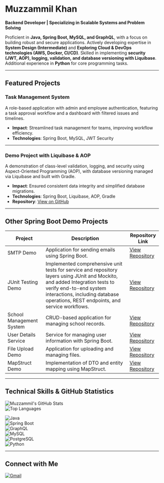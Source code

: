 # Muzzammil Khan

**Backend Developer | Specializing in Scalable Systems and Problem Solving**

Proficient in **Java, Spring Boot, MySQL, and GraphQL**, with a focus on building robust and secure applications. Actively developing expertise in **System Design (Intermediate)** and  **Exploring Cloud & DevOps technologies (AWS, Docker, CI/CD)**. Skilled in implementing **security (JWT, AOP), logging, validation, and database versioning with Liquibase**. Additional experience in **Python** for core programming tasks.

---

## Featured Projects

### Task Management System
A role-based application with admin and employee authentication, featuring a task approval workflow and a dashboard with filtered issues and timelines.  
- **Impact**: Streamlined task management for teams, improving workflow efficiency.  
- **Technologies**: Spring Boot, MySQL, JWT Security  

---

### Demo Project with Liquibase & AOP
A demonstration of class-level validation, logging, and security using Aspect-Oriented Programming (AOP), with database versioning managed via Liquibase and built with Gradle.  
- **Impact**: Ensured consistent data integrity and simplified database migrations.  
- **Technologies**: Spring Boot, Liquibase, AOP, Gradle  
- **Repository**: [View on GitHub](https://github.com/dev-muzzammil/liquibase-demo-Project)

---

## Other Spring Boot Demo Projects

| Project                     | Description                                                                 | Repository Link                                      |
|-----------------------------|-----------------------------------------------------------------------------|-----------------------------------------------------|
| SMTP Demo                   | Application for sending emails using Spring Boot.                           | [View Repository](https://github.com/dev-muzzammil/SMTP) |
| JUnit Testing Demo          | Implemented comprehensive unit tests for service and repository layers using JUnit and Mockito, and added Integration tests to verify end-to-end system interactions, including database operations, REST endpoints, and service workflows.                        | [View Repository](https://github.com/dev-muzzammil/Junit-testing) |
| School Management System    | CRUD-based application for managing school records.                         | [View Repository](https://github.com/dev-muzzammil/school-management-system) |
| User Details Service        | Service for managing user information with Spring Boot.                     | [View Repository](https://github.com/dev-muzzammil/user_details) |
| File Upload Demo            | Application for uploading and managing files.                               | [View Repository](https://github.com/dev-muzzammil/file_upload) |
| MapStruct Demo              | Implementation of DTO and entity mapping using MapStruct.                   | [View Repository](https://github.com/dev-muzzammil/mapStruct) |

---

## Technical Skills & GitHub Statistics

![Muzzammil's GitHub Stats](https://github-readme-stats.vercel.app/api?username=dev-muzzammil&show_icons=true&theme=dark)  
![Top Languages](https://github-readme-stats.vercel.app/api/top-langs/?username=dev-muzzammil&layout=compact&theme=dark)

![Java](https://img.shields.io/badge/Java-ED8B00?style=for-the-badge&logo=openjdk&logoColor=white)  
![Spring Boot](https://img.shields.io/badge/Spring%20Boot-6DB33F?style=for-the-badge&logo=springboot&logoColor=white)  
![GraphQL](https://img.shields.io/badge/GraphQL-E10098?style=for-the-badge&logo=graphql&logoColor=white)  
![MySQL](https://img.shields.io/badge/MySQL-4479A1?style-for-the-badge&logo=mysql&logoColor=white)  
![PostgreSQL](https://img.shields.io/badge/PostgreSQL-316192?style-for-the-badge&logo=postgresql&logoColor=white)  
![Python](https://img.shields.io/badge/Python-3776AB?style-for-the-badge&logo=python&logoColor=white)  

---

## Connect with Me
[![Gmail](https://img.shields.io/badge/Gmail-red?logo=gmail&style=for-the-badge)](mailto:khanmuzzammil815@gmail.com)  
